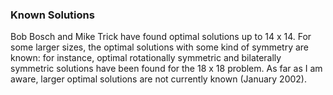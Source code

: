 ### Known Solutions

Bob Bosch and Mike Trick have found optimal solutions up to 14 x 14.  For some larger 
sizes, the optimal solutions with some kind of symmetry are known:  for instance, 
optimal rotationally symmetric and bilaterally symmetric solutions have been found for 
the 18 x 18 problem. As far as I am aware, larger optimal solutions are not currently 
known (January 2002). 
